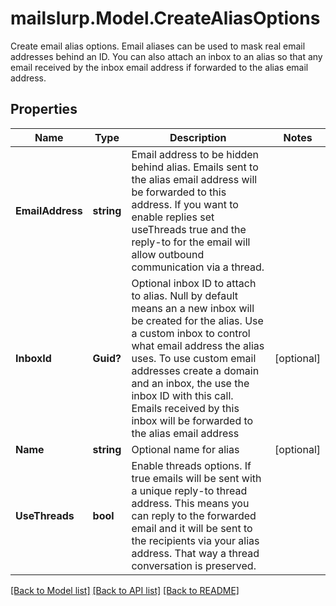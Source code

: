 # mailslurp.Model.CreateAliasOptions
Create email alias options. Email aliases can be used to mask real email addresses behind an ID. You can also attach an inbox to an alias so that any email received by the inbox email address if forwarded to the alias email address.

## Properties

Name | Type | Description | Notes
------------ | ------------- | ------------- | -------------
**EmailAddress** | **string** | Email address to be hidden behind alias. Emails sent to the alias email address will be forwarded to this address. If you want to enable replies set useThreads true and the reply-to for the email will allow outbound communication via a thread. | 
**InboxId** | **Guid?** | Optional inbox ID to attach to alias. Null by default means an a new inbox will be created for the alias. Use a custom inbox to control what email address the alias uses. To use custom email addresses create a domain and an inbox, the use the inbox ID with this call. Emails received by this inbox will be forwarded to the alias email address | [optional] 
**Name** | **string** | Optional name for alias | [optional] 
**UseThreads** | **bool** | Enable threads options. If true emails will be sent with a unique reply-to thread address. This means you can reply to the forwarded email and it will be sent to the recipients via your alias address. That way a thread conversation is preserved. | 

[[Back to Model list]](../README#documentation-for-models) [[Back to API list]](../README#documentation-for-api-endpoints) [[Back to README]](../README)

